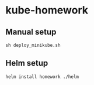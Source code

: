 # kube-homework

## Manual setup

```shell
sh deploy_minikube.sh
```

## Helm setup

```shell
helm install homework ./helm
```
